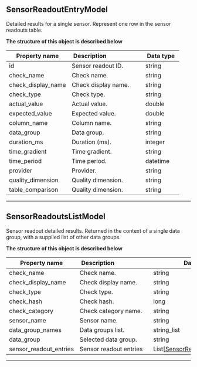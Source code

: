 
## SensorReadoutEntryModel  
Detailed results for a single sensor. Represent one row in the sensor readouts table.  
  

**The structure of this object is described below**  
  

|&nbsp;Property&nbsp;name&nbsp;|&nbsp;Description&nbsp;&nbsp;&nbsp;&nbsp;&nbsp;&nbsp;&nbsp;&nbsp;&nbsp;&nbsp;&nbsp;&nbsp;&nbsp;&nbsp;&nbsp;&nbsp;&nbsp;&nbsp;&nbsp;&nbsp;&nbsp;|&nbsp;Data&nbsp;type&nbsp;|
|---------------|---------------------------------|-----------|
|id|Sensor readout ID.|string|
|check_name|Check name.|string|
|check_display_name|Check display name.|string|
|check_type|Check type.|string|
|actual_value|Actual value.|double|
|expected_value|Expected value.|double|
|column_name|Column name.|string|
|data_group|Data group.|string|
|duration_ms|Duration (ms).|integer|
|time_gradient|Time gradient.|string|
|time_period|Time period.|datetime|
|provider|Provider.|string|
|quality_dimension|Quality dimension.|string|
|table_comparison|Quality dimension.|string|


___  

## SensorReadoutsListModel  
Sensor readout detailed results. Returned in the context of a single data group, with a supplied list of other data groups.  
  

**The structure of this object is described below**  
  

|&nbsp;Property&nbsp;name&nbsp;|&nbsp;Description&nbsp;&nbsp;&nbsp;&nbsp;&nbsp;&nbsp;&nbsp;&nbsp;&nbsp;&nbsp;&nbsp;&nbsp;&nbsp;&nbsp;&nbsp;&nbsp;&nbsp;&nbsp;&nbsp;&nbsp;&nbsp;|&nbsp;Data&nbsp;type&nbsp;|
|---------------|---------------------------------|-----------|
|check_name|Check name.|string|
|check_display_name|Check display name.|string|
|check_type|Check type.|string|
|check_hash|Check hash.|long|
|check_category|Check category name.|string|
|sensor_name|Sensor name.|string|
|data_group_names|Data groups list.|string_list|
|data_group|Selected data group.|string|
|sensor_readout_entries|Sensor readout entries|List[[SensorReadoutEntryModel](#SensorReadoutEntryModel)]|


___  

